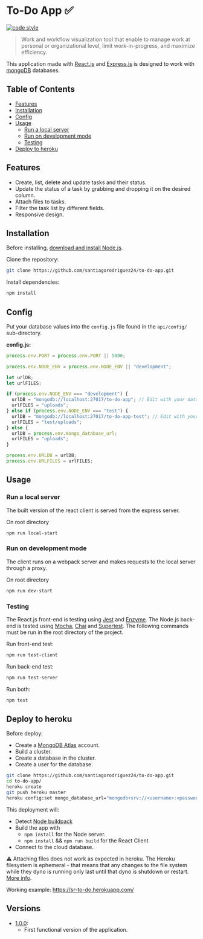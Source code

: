 # To-Do App :white_check_mark:

[![code style](https://img.shields.io/badge/styled_with-prettier-ff69b4.svg)](https://github.com/prettier/prettier)

> Work and workflow visualization tool that enable to manage work at personal or organizational level, limit work-in-progress, and maximize efficiency.

This application made with [React.js][] and [Express.js][] is designed to work with [mongoDB](https://www.mongodb.com/) databases.

## Table of Contents

- [Features](#features)
- [Installation](#installation)
- [Config](#config)
- [Usage](#usage)
  - [Run a local server](#run-a-local-server)
  - [Run on development mode](#run-on-development-mode)
  - [Testing](#testing)
- [Deploy to heroku](#deploy-to-heroku)

## Features

- Create, list, delete and update tasks and their status.
- Update the status of a task by grabbing and dropping it on the desired column.
- Attach files to tasks.
- Filter the task list by different fields.
- Responsive design.

## Installation

Before installing, [download and install Node.js](https://nodejs.org/en/download/).

Clone the repository:

```bash
git clone https://github.com/santiagorodriguez24/to-do-app.git
```

Install dependencies:

```sh
npm install
```

## Config

Put your database values into the `config.js` file found in the `api/config/` sub-directory.

**config.js:**

```js
process.env.PORT = process.env.PORT || 5000;

process.env.NODE_ENV = process.env.NODE_ENV || "development";

let urlDB;
let urlFILES;

if (process.env.NODE_ENV === "development") {
  urlDB = "mongodb://localhost:27017/to-do-app"; // Edit with your database url.
  urlFILES = "uploads";
} else if (process.env.NODE_ENV === "test") {
  urlDB = "mongodb://localhost:27017/to-do-app-test"; // Edit with your test database url.
  urlFILES = "test/uploads";
} else {
  urlDB = process.env.mongo_database_url;
  urlFILES = "uploads";
}

process.env.URLDB = urlDB;
process.env.URLFILES = urlFILES;
```

## Usage

### Run a local server

The built version of the react client is served from the express server.

On root directory

```bash
npm run local-start
```

### Run on development mode

The client runs on a webpack server and makes requests to the local server through a proxy.

On root directory

```bash
npm run dev-start
```

### Testing

The React.js front-end is testing using [Jest](https://jestjs.io/) and [Enzyme](https://enzymejs.github.io/enzyme/).
The Node.js back-end is tested using [Mocha](https://mochajs.org/), [Chai](https://www.chaijs.com/) and [Supertest](https://github.com/visionmedia/supertest).
The following commands must be run in the root directory of the project.

Run front-end test:

```bash
npm run test-client
```

Run back-end test:

```bash
npm run test-server
```

Run both:

```bash
npm test
```


## Deploy to heroku

Before deploy:

- Create a [MongoDB Atlas](https://www.mongodb.com/) account.
- Build a cluster.
- Create a database in the cluster.
- Create a user for the database.

```bash
git clone https://github.com/santiagorodriguez24/to-do-app.git
cd to-do-app/
heroku create
git push heroku master
heroku config:set mongo_database_url="mongodb+srv://<username>:<password>@cluster0-xp3lv.mongodb.net/collectionname"
```

This deployment will:

- Detect [Node buildpack](https://elements.heroku.com/buildpacks/heroku/heroku-buildpack-nodejs)
- Build the app with
  - `npm install` for the Node server.
  - `npm install` && `npm run build` for the React Client
- Connect to the cloud database.

:warning: Attaching files does not work as expected in heroku. The Heroku filesystem is ephemeral - that means that any changes to the file system while they dyno is running only last until that dyno is shutdown or restart. [More info](https://help.heroku.com/K1PPS2WM/why-are-my-file-uploads-missing-deleted).

Working example: https://sr-to-do.herokuapp.com/

## Versions

- [1.0.0](https://github.com/santiagorodriguez24/to-do-app/releases/tag/v1.0.0):
  - First functional version of the application.

##

[npm]: https://www.npmjs.com/
[react.js]: https://reactjs.org/
[express.js]: https://expressjs.com/
